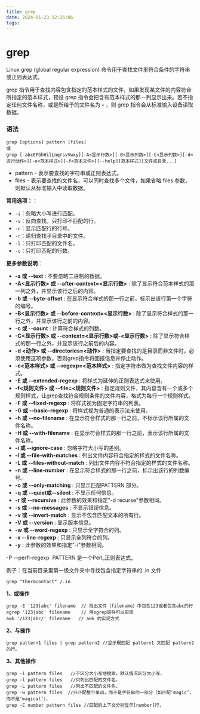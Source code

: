 ```yaml
---
title: grep
date: 2024-01-23 12:26:06
tags:
---
```

# grep
Linux grep (global regular expression) 命令用于查找文件里符合条件的字符串或正则表达式。

grep 指令用于查找内容包含指定的范本样式的文件，如果发现某文件的内容符合所指定的范本样式，预设 grep 指令会把含有范本样式的那一列显示出来。若不指定任何文件名称，或是所给予的文件名为 **\-** ，则 grep 指令会从标准输入设备读取数据。

### **语法**

```text-plain
grep [options] pattern [files]
或
grep [-abcEFGhHilLnqrsvVwxy][-A<显示行数>][-B<显示列数>][-C<显示列数>][-d<进行动作>][-e<范本样式>][-f<范本文件>][--help][范本样式][文件或目录...]
```

*   pattern - 表示要查找的字符串或正则表达式。
*   files - 表示要查找的文件名，可以同时查找多个文件，如果省略 files 参数，则默认从标准输入中读取数据。

**常用选项：**：

*   `-i`：忽略大小写进行匹配。
*   `-v`：反向查找，只打印不匹配的行。
*   `-n`：显示匹配行的行号。
*   `-r`：递归查找子目录中的文件。
*   `-l`：只打印匹配的文件名。
*   `-c`：只打印匹配的行数。

**更多参数说明**：

*   **\-a 或 --text** : 不要忽略二进制的数据。
*   **\-A<显示行数> 或 --after-context=<显示行数>** : 除了显示符合范本样式的那一列之外，并显示该行之后的内容。
*   **\-b 或 --byte-offset** : 在显示符合样式的那一行之前，标示出该行第一个字符的编号。
*   **\-B<显示行数> 或 --before-context=<显示行数>** : 除了显示符合样式的那一行之外，并显示该行之前的内容。
*   **\-c 或 --count** : 计算符合样式的列数。
*   **\-C<显示行数> 或 --context=<显示行数>或-<显示行数>** : 除了显示符合样式的那一行之外，并显示该行之前后的内容。
*   **\-d <动作> 或 --directories=<动作>** : 当指定要查找的是目录而非文件时，必须使用这项参数，否则grep指令将回报信息并停止动作。
*   **\-e<范本样式> 或 --regexp=<范本样式>** : 指定字符串做为查找文件内容的样式。
*   **\-E 或 --extended-regexp** : 将样式为延伸的正则表达式来使用。
*   **\-f<规则文件> 或 --file=<规则文件>** : 指定规则文件，其内容含有一个或多个规则样式，让grep查找符合规则条件的文件内容，格式为每行一个规则样式。
*   **\-F 或 --fixed-regexp** : 将样式视为固定字符串的列表。
*   **\-G 或 --basic-regexp** : 将样式视为普通的表示法来使用。
*   **\-h 或 --no-filename** : 在显示符合样式的那一行之前，不标示该行所属的文件名称。
*   **\-H 或 --with-filename** : 在显示符合样式的那一行之前，表示该行所属的文件名称。
*   **\-i 或 --ignore-case** : 忽略字符大小写的差别。
*   **\-l 或 --file-with-matches** : 列出文件内容符合指定的样式的文件名称。
*   **\-L 或 --files-without-match** : 列出文件内容不符合指定的样式的文件名称。
*   **\-n 或 --line-number** : 在显示符合样式的那一行之前，标示出该行的列数编号。
*   **\-o 或 --only-matching** : 只显示匹配PATTERN 部分。
*   **\-q 或 --quiet或--silent** : 不显示任何信息。
*   **\-r 或 --recursive** : 此参数的效果和指定"-d recurse"参数相同。
*   **\-s 或 --no-messages** : 不显示错误信息。
*   **\-v 或 --invert-match** : 显示不包含匹配文本的所有行。
*   **\-V 或 --version** : 显示版本信息。
*   **\-w 或 --word-regexp** : 只显示全字符合的列。
*   **\-x --line-regexp** : 只显示全列符合的列。
*   **\-y** : 此参数的效果和指定"-i"参数相同。

\-P --perfl-regexp  PATTERN 是一个Perl\_正则表达式\_

例子：在当前目录里第一级文件夹中寻找包含指定字符串的 .in 文件

```text-plain
grep "thermcontact" /.in
```

**1、或操作**

```text-plain
grep -E '123|abc' filename  // 找出文件（filename）中包含123或者包含abc的行
egrep '123|abc' filename    // 用egrep同样可以实现
awk '/123|abc/' filename   // awk 的实现方式
```

**2、与操作**

```text-plain
grep pattern1 files | grep pattern2 //显示既匹配 pattern1 又匹配 pattern2 的行。
```

**3、其他操作**

```text-plain
grep -i pattern files   //不区分大小写地搜索。默认情况区分大小写，
grep -l pattern files   //只列出匹配的文件名，
grep -L pattern files   //列出不匹配的文件名，
grep -w pattern files  //只匹配整个单词，而不是字符串的一部分（如匹配‘magic’，而不是‘magical’），
grep -C number pattern files //匹配的上下文分别显示[number]行，
```